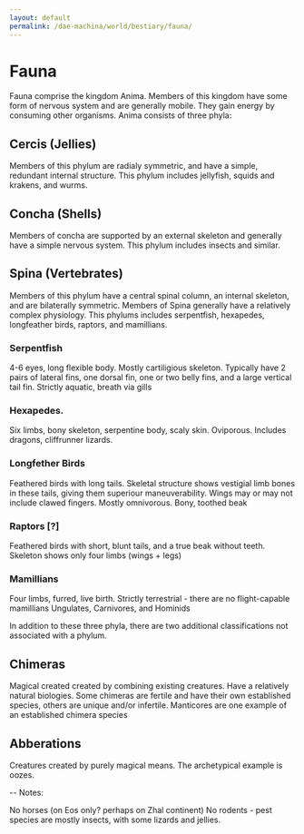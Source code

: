 ```yaml
---
layout: default
permalink: /dae-machina/world/bestiary/fauna/
---
```


# Fauna

Fauna comprise the kingdom Anima. Members of this kingdom have some form of nervous system and are generally mobile. They gain energy by consuming other organisms.
Anima consists of three phyla:

## Cercis (Jellies)
Members of this phylum are radialy symmetric, and have a simple, redundant internal structure.
This phylum includes jellyfish, squids and krakens, and wurms.

## Concha (Shells)
Members of concha are supported by an external skeleton and generally have a simple nervous system.
This phylum includes insects and similar.

## Spina (Vertebrates)
Members of this phylum have a central spinal column, an internal skeleton, and are bilaterally symmetric. Members of Spina generally have a relatively complex physiology.
This phylums includes serpentfish, hexapedes, longfeather birds, raptors, and mamillians.

### Serpentfish
4-6 eyes, long flexible body. Mostly cartiligious skeleton.
Typically have 2 pairs of lateral fins, one dorsal fin, one or two belly fins, and a large vertical tail fin.
Strictly aquatic, breath via gills

### Hexapedes.

Six limbs, bony skeleton, serpentine body, scaly skin. Oviporous.
Includes dragons, cliffrunner lizards.


### Longfether Birds

Feathered birds with long tails.
Skeletal structure shows vestigial limb bones in these tails, giving them superiour maneuverability.
Wings may or may not include clawed fingers.
Mostly omnivorous. Bony, toothed beak


### Raptors [?]

Feathered birds with short, blunt tails, and a true beak without teeth.
Skeleton shows only four limbs (wings + legs)


### Mamillians

Four limbs, furred, live birth.
Strictly terrestrial - there are no flight-capable mamillians
Ungulates, Carnivores, and Hominids

In addition to these three phyla, there are two additional classifications not associated with a phylum.

## Chimeras

Magical created created by combining existing creatures. 
Have a relatively natural biologies. Some chimeras are fertile and have their own established species, others are unique and/or infertile. Manticores are one example of an established chimera species

## Abberations

Creatures created by purely magical means. The archetypical example is oozes.

--
Notes:

No horses (on Eos only? perhaps on Zhal continent)
No rodents - pest species are mostly insects, with some lizards and jellies.
